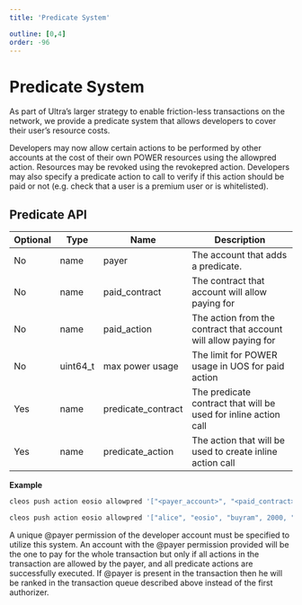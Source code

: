 ```yaml
---
title: 'Predicate System'

outline: [0,4]
order: -96
---
```


# Predicate System

As part of Ultra’s larger strategy to enable friction-less transactions on the network, we provide a predicate system that allows developers to cover their user’s resource costs.

Developers may now allow certain actions to be performed by other accounts at the cost of their own POWER resources using the allowpred action. Resources may be revoked using the revokepred action. Developers may also specify a predicate action to call to verify if this action should be paid or not (e.g. check that a user is a premium user or is whitelisted).

## Predicate API

| Optional | Type     | Name               | Description                                                     |
| -------- | -------- | ------------------ | --------------------------------------------------------------- |
| No       | name     | payer              | The account that adds a predicate.                              |
| No       | name     | paid_contract      | The contract that account will allow paying for                 |
| No       | name     | paid_action        | The action from the contract that account will allow paying for |
| No       | uint64_t | max power usage    | The limit for POWER usage in UOS for paid action                |
| Yes      | name     | predicate_contract | The predicate contract that will be used for inline action call |
| Yes      | name     | predicate_action   | The action that will be used to create inline action call       |


**Example**

```ts
cleos push action eosio allowpred '["<payer_account>", "<paid_contract>", "<paid_action>", <max_allowed_cpu_usage>, <predicate_contract (optional)>, <predicate_action (optional)>]' -p <payer_account>@active
```

```ts
cleos push action eosio allowpred '["alice", "eosio", "buyram", 2000, "ubisoft", "buyrampred"]' -p alice
```

A unique @payer permission of the developer account must be specified to utilize this system. An account with the @payer permission provided will be the one to pay for the whole transaction but only if all actions in the transaction are allowed by the payer, and all predicate actions are successfully executed. If @payer is present in the transaction then he will be ranked in the transaction queue described above instead of the first authorizer.